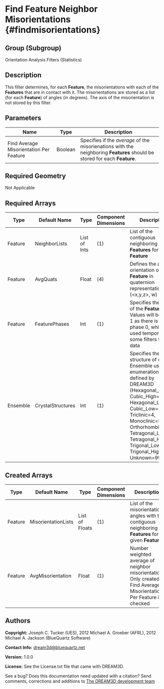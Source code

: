 Find Feature Neighbor Misorientations {#findmisorientations}
==========

## Group (Subgroup) ##
Orientation Analysis Filters (Statistics)

## Description ##
This filter determines, for each **Feature**, the misorientations with each of the **Features** that are in contact with it.  The misorientations are stored as a list (for each **Feature**) of angles (in degrees).  The axis of the misorientation is not stored by this filter.

## Parameters ##
| Name | Type | Description |
|------|------|------|
| Find Average Misorientation Per Feature | Boolean | Specifies if the *average* of  the misorienations with the neighboring **Features** should be stored for each **Feature**. |

## Required Geometry ##
Not Applicable

## Required Arrays ##
| Type | Default Name | Type | Component Dimensions | Description |
|------|--------------|-------------|---------|-----|
| Feature | NeighborLists | List of Ints | (1) | List of the contiguous neighboring **Features** for a given **Feature** |
| Feature | AvgQuats | Float | (4) | Defines the average orientation of the **Feature** in quaternion representation  (<x,y,z>, w) |
| Feature | FeaturePhases | Int | (1) | Specifies the phase of the **Feature** - Values will begin at 1 as there is no phase 0, which is used temporarily in some filters for bad data|
| Ensemble | CrystalStructures | Int | (1) | Specifies the crystal structure of each Ensemble using an enumeration defined by DREAM3D (Hexagonal_High=0, Cubic_High=1, Hexagonal_Low=2, Cubic_Low=3, Triclinic=4, Monoclinic=5, Orthorhombic=6, Tetragonal_Low=7, Tetragonal_High=8, Trigonal_Low=9, Trigonal_High=10, Unknown=999) |

## Created Arrays ##
| Type | Default Name | Type | Component Dimensions | Description |
|------|--------------|-------------|---------|-----|
| Feature | MisorientationLists | List of Floats | (1) | List of the misorientation angles with the contiguous neighboring **Features** for a given **Feature** |
| Feature | AvgMisorientation | Float | (1) | Number weighted average of neighbor misorientations. Only created if Find Average Misorientation Per Feature is checked |

## Authors ##

**Copyright:** Joseph C. Tucker (UES), 2012 Michael A. Groeber (AFRL), 2012 Michael A. Jackson (BlueQuartz Software)

**Contact Info:** dream3d@bluequartz.net

**Version:** 1.0.0

**License:**  See the License.txt file that came with DREAM3D.




See a bug? Does this documentation need updated with a citation? Send comments, corrections and additions to [The DREAM3D development team](mailto:dream3d@bluequartz.net?subject=Documentation%20Correction)

